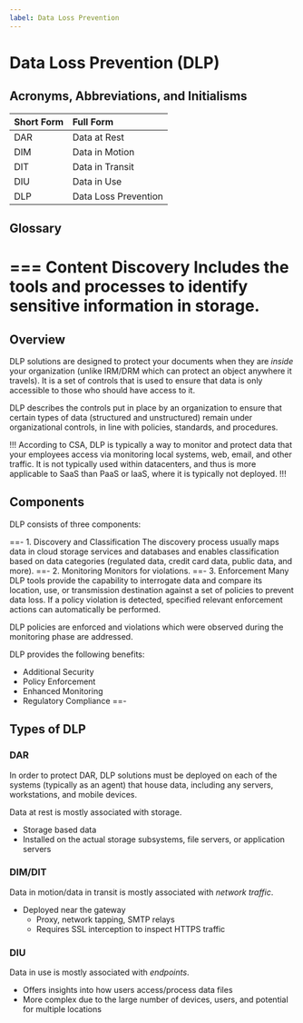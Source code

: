 ```yaml
---
label: Data Loss Prevention
---
```


# Data Loss Prevention (DLP)

## Acronyms, Abbreviations, and Initialisms

Short Form | Full Form
:--- | :---
DAR | Data at Rest
DIM | Data in Motion
DIT | Data in Transit
DIU | Data in Use
DLP | Data Loss Prevention

## Glossary

=== Content Discovery
Includes the tools and processes to identify sensitive information in storage.
===

## Overview

DLP solutions are designed to protect your documents when they are *inside* your organization (unlike IRM/DRM which can protect an object anywhere it travels). It is a set of controls that is used to ensure that data is only accessible to those who should have access to it.

DLP describes the controls put in place by an organization to ensure that certain types of data (structured and unstructured) remain under organizational controls, in line with policies, standards, and procedures.

!!!
According to CSA, DLP is typically a way to monitor and protect data that your employees access via monitoring local systems, web, email, and other traffic. It is not typically used within datacenters, and thus is more applicable to SaaS than PaaS or IaaS, where it is typically not deployed.
!!!

## Components

DLP consists of three components:

==- 1. Discovery and Classification
The discovery process usually maps data in cloud storage services and databases and enables classification based on data categories (regulated data, credit card data, public data, and more).
==- 2. Monitoring
Monitors for violations.
==- 3. Enforcement
Many DLP tools provide the capability to interrogate data and compare its location, use, or transmission destination against a set of policies to prevent data loss. If a policy violation is detected, specified relevant enforcement actions can automatically be performed.

DLP policies are enforced and violations which were observed during the monitoring phase are addressed.

DLP provides the following benefits:

- Additional Security
- Policy Enforcement
- Enhanced Monitoring
- Regulatory Compliance
==-

## Types of DLP

### DAR

In order to protect DAR, DLP solutions must be deployed on each of the systems (typically as an agent) that house data, including any servers, workstations, and mobile devices.

Data at rest is mostly associated with storage.

- Storage based data
- Installed on the actual storage subsystems, file servers, or application servers

### DIM/DIT

Data in motion/data in transit is mostly associated with *network traffic*.

- Deployed near the gateway
  - Proxy, network tapping, SMTP relays
  - Requires SSL interception to inspect HTTPS traffic

### DIU

Data in use is mostly associated with *endpoints*.

- Offers insights into how users access/process data files
- More complex due to the large number of devices, users, and potential for multiple locations
